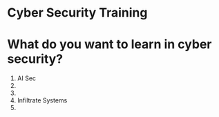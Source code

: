# Cyber Security Training

# What do you want to learn in cyber security?
1. AI Sec
2.
3.
4. Infiltrate Systems
5.